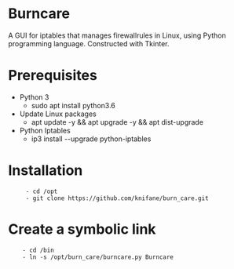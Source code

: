 # Burncare

A GUI for iptables that manages firewallrules in Linux, using Python programming language. Constructed with Tkinter.

# Prerequisites

 - Python 3
	- sudo apt install python3.6
 - Update Linux packages
	- apt update -y && apt upgrade -y && apt dist-upgrade
 - Python Iptables
	- ip3 install --upgrade python-iptables

# Installation
		 - cd /opt
		 - git clone https://github.com/knifane/burn_care.git

# Create a symbolic link
		- cd /bin
		- ln -s /opt/burn_care/burncare.py Burncare
 
